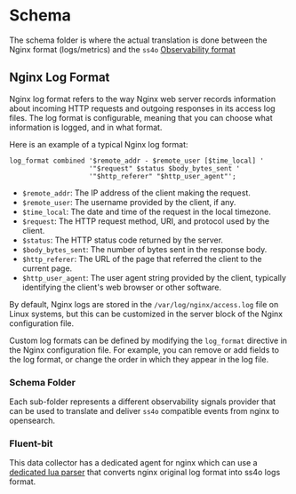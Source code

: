 # Schema
The schema folder is where the actual translation is done between the Nginx format (logs/metrics) and the `ss4o` [Observability format](../../../schema/observability/README.md) 

## Nginx Log Format
Nginx log format refers to the way Nginx web server records information about incoming HTTP requests and outgoing responses in its access log files. The log format is configurable, meaning that you can choose what information is logged, and in what format.

Here is an example of a typical Nginx log format:
```text
log_format combined '$remote_addr - $remote_user [$time_local] '
                    '"$request" $status $body_bytes_sent '
                    '"$http_referer" "$http_user_agent"';

```

 - `$remote_addr`: The IP address of the client making the request.
 - `$remote_user`: The username provided by the client, if any.
 - `$time_local`: The date and time of the request in the local timezone.
 - `$request`: The HTTP request method, URI, and protocol used by the client.
 - `$status`: The HTTP status code returned by the server.
 - `$body_bytes_sent`: The number of bytes sent in the response body.
 - `$http_referer`: The URL of the page that referred the client to the current page.
 - `$http_user_agent`: The user agent string provided by the client, typically identifying the client's web browser or other software.

By default, Nginx logs are stored in the `/var/log/nginx/access.log` file on Linux systems, but this can be customized in the server block of the Nginx configuration file.

Custom log formats can be defined by modifying the `log_format` directive in the Nginx configuration file. For example, you can remove or add fields to the log format, or change the order in which they appear in the log file.

### Schema Folder

Each sub-folder represents a different observability signals provider that can be used to translate and deliver `ss4o` compatible events from nginx to opensearch.


### Fluent-bit
This data collector has a dedicated agent for nginx which can use a [dedicated lua parser](fluent-bit/parsers.conf) that converts nginx original log format into ss4o logs format.

